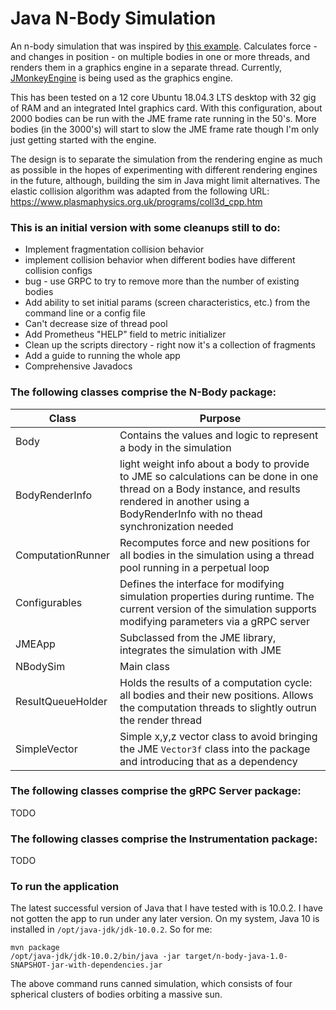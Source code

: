 # Java N-Body Simulation

An n-body simulation that was inspired by [this example](http://physics.princeton.edu/~fpretori/Nbody/code.htm). Calculates force - and changes in position - on multiple bodies in one or more threads, and renders them in a graphics engine in a separate thread. Currently, [JMonkeyEngine](https://jmonkeyengine.org/) is being used as the graphics engine.

This has been tested on a 12 core Ubuntu 18.04.3 LTS desktop with 32 gig of RAM and an integrated Intel graphics card. With this configuration, about 2000 bodies can be run with the JME frame rate running in the 50's. More bodies (in the 3000's) will start to slow the JME frame rate though I'm only just getting started with  the engine.

The design is to separate the simulation from the rendering engine as much as possible in the hopes of experimenting with different rendering engines in the future, although, building the sim in Java might limit alternatives. The elastic collision algorithm was adapted from the following URL: https://www.plasmaphysics.org.uk/programs/coll3d_cpp.htm

### This is an initial version with some cleanups still to do: 

* Implement fragmentation collision behavior
* implement collision behavior when different bodies have different collision configs
* bug - use GRPC to try to remove more than the number of existing bodies
* Add ability to set initial params (screen characteristics, etc.) from the command line or a config file
* Can't decrease size of thread pool
* Add Prometheus "HELP" field to metric initializer
* Clean up the scripts directory - right now it's a collection of fragments
* Add a guide to running the whole app
* Comprehensive Javadocs

### The following classes comprise the N-Body package:

| Class | Purpose |
|-------|---------|
| Body | Contains the values and logic to represent a body in the simulation |
| BodyRenderInfo | light weight info about a body to provide to JME so calculations can be done in one thread on a Body instance, and results rendered in another using a BodyRenderInfo with no thead synchronization needed|
| ComputationRunner | Recomputes force and new positions for all bodies in the simulation using a thread pool running in a perpetual loop|
| Configurables | Defines the interface for modifying simulation properties during runtime. The current version of the simulation supports modifying parameters via a gRPC server|
| JMEApp | Subclassed from the JME library, integrates the simulation with JME |
| NBodySim | Main class |
| ResultQueueHolder | Holds the results of a computation cycle: all bodies and their new positions. Allows the computation threads to slightly outrun the render thread |
| SimpleVector | Simple x,y,z vector class to avoid bringing the JME `Vector3f` class into the package and introducing that as a dependency |

### The following classes comprise the gRPC Server package:

TODO

### The following classes comprise the Instrumentation package:

TODO

### To run the application
The latest successful version of Java that I have tested with is 10.0.2. I have not gotten the app to run under any later version. On my system, Java 10 is installed in `/opt/java-jdk/jdk-10.0.2`. So for me:

```
mvn package
/opt/java-jdk/jdk-10.0.2/bin/java -jar target/n-body-java-1.0-SNAPSHOT-jar-with-dependencies.jar
```

The above command runs canned simulation, which consists of four spherical clusters of bodies orbiting a massive sun.



